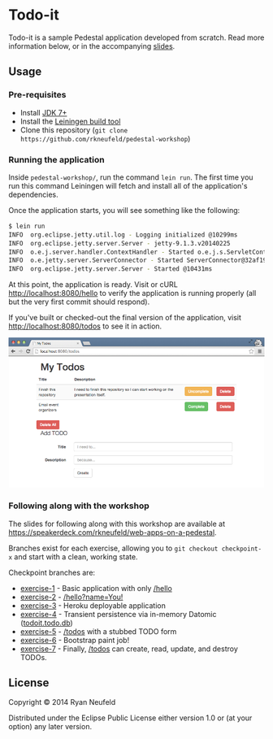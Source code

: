 # Todo-it

Todo-it is a sample Pedestal application developed from scratch. Read more information below, or in the accompanying [slides](https://speakerdeck.com/rkneufeld/web-apps-on-a-pedestal).

## Usage

### Pre-requisites

* Install [JDK 7+](http://bit.ly/java-download)
* Install the [Leiningen build tool](http://leiningen.org/#install)
* Clone this repository (`git clone https://github.com/rkneufeld/pedestal-workshop`)

### Running the application

Inside `pedestal-workshop/`, run the command `lein run`. The first
time you run this command Leiningen will fetch and install all of the
application's dependencies.

Once the application starts, you will see something like the following:

```sh
$ lein run
INFO  org.eclipse.jetty.util.log - Logging initialized @10299ms
INFO  org.eclipse.jetty.server.Server - jetty-9.1.3.v20140225
INFO  o.e.j.server.handler.ContextHandler - Started o.e.j.s.ServletContextHandler@6d0433ee{/,null,AVAILABLE}
INFO  o.e.jetty.server.ServerConnector - Started ServerConnector@32af198c{HTTP/1.1}{0.0.0.0:8080}
INFO  org.eclipse.jetty.server.Server - Started @10431ms
```

At this point, the application is ready. Visit or cURL
<http://localhost:8080/hello> to verify the application is running
properly (all but the very first commit should respond).

If you've built or checked-out the final version of the application, visit <http://localhost:8080/todos> to see it in action.

![Screenshot of the finished application](screenshot.png)

### Following along with the workshop

The slides for following along with this workshop are available at <https://speakerdeck.com/rkneufeld/web-apps-on-a-pedestal>.

Branches exist for each exercise, allowing you to `git checkout
checkpoint-x` and start with a clean, working state.

Checkpoint branches are:

* [exercise-1](../tree/exercise-1) - Basic application with only [/hello](localhost:8080/hello)
* [exercise-2](../tree/exercise-2) - [/hello?name=You!](localhost:8080/hello?name=you!)
* [exercise-3](../tree/exercise-3) - Heroku deployable application
* [exercise-4](../tree/exercise-4) - Transient persistence via in-memory Datomic ([todoit.todo.db](src/todoit/todo/db.clj))
* [exercise-5](../tree/exercise-5) - [/todos](localhost:8080/todos) with a stubbed TODO form
* [exercise-6](../tree/exercise-6) - Bootstrap paint job!
* [exercise-7](../tree/exercise-7) - Finally, [/todos](localhost:8080/todos) can create, read, update, and destroy TODOs.

## License

Copyright © 2014 Ryan Neufeld

Distributed under the Eclipse Public License either version 1.0 or (at
your option) any later version.
